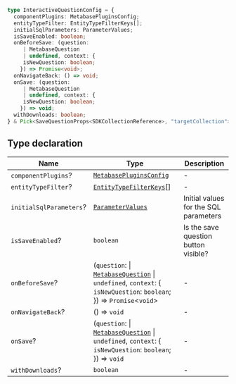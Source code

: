 ```ts
type InteractiveQuestionConfig = {
  componentPlugins: MetabasePluginsConfig;
  entityTypeFilter: EntityTypeFilterKeys[];
  initialSqlParameters: ParameterValues;
  isSaveEnabled: boolean;
  onBeforeSave: (question: 
     | MetabaseQuestion
     | undefined, context: {
     isNewQuestion: boolean;
    }) => Promise<void>;
  onNavigateBack: () => void;
  onSave: (question: 
     | MetabaseQuestion
     | undefined, context: {
     isNewQuestion: boolean;
    }) => void;
  withDownloads: boolean;
} & Pick<SaveQuestionProps<SDKCollectionReference>, "targetCollection">;
```

## Type declaration

| Name | Type | Description |
| ------ | ------ | ------ |
| `componentPlugins`? | [`MetabasePluginsConfig`](../../../../MetabaseProvider/internal-types/type-aliases/MetabasePluginsConfig.md) | - |
| `entityTypeFilter`? | [`EntityTypeFilterKeys`](EntityTypeFilterKeys.md)[] | - |
| `initialSqlParameters`? | [`ParameterValues`](ParameterValues.md) | Initial values for the SQL parameters |
| `isSaveEnabled`? | `boolean` | Is the save question button visible? |
| `onBeforeSave`? | (`question`: \| [`MetabaseQuestion`](../../../../MetabaseProvider/internal-types/interfaces/MetabaseQuestion.md) \| `undefined`, `context`: \{ `isNewQuestion`: `boolean`; \}) => `Promise`\<`void`\> | - |
| `onNavigateBack`? | () => `void` | - |
| `onSave`? | (`question`: \| [`MetabaseQuestion`](../../../../MetabaseProvider/internal-types/interfaces/MetabaseQuestion.md) \| `undefined`, `context`: \{ `isNewQuestion`: `boolean`; \}) => `void` | - |
| `withDownloads`? | `boolean` | - |
